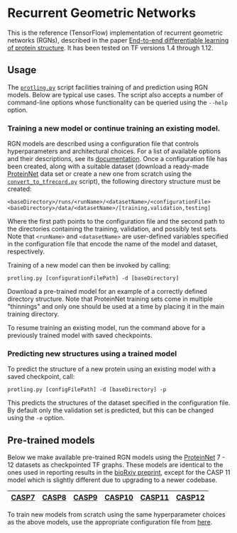 # Recurrent Geometric Networks
This is the reference (TensorFlow) implementation of recurrent geometric networks (RGNs), described in the paper [End-to-end differentiable learning of protein structure](https://www.biorxiv.org/content/early/2018/08/29/265231). It has been tested on TF versions 1.4 through 1.12.

## Usage
The [`protling.py`](https://github.com/aqlaboratory/rgn/blob/master/model/protling.py) script facilities training of and prediction using RGN models. Below are typical use cases. The script also accepts a number of command-line options whose functionality can be queried using the `--help` option.

### Training a new model or continue training an existing model.
RGN models are described using a configuration file that controls hyperparameters and architectural choices. For a list of available options and their descriptions, see its [documentation](https://github.com/aqlaboratory/rgn/blob/master/CONFIG.md). Once a configuration file has been created, along with a suitable dataset (download a ready-made [ProteinNet](https://github.com/aqlaboratory/proteinnet) data set or create a new one from scratch using the [`convert_to_tfrecord.py`](https://github.com/aqlaboratory/rgn/blob/master/model/convert_to_tfrecord.py) script), the following directory structure must be created:

```
<baseDirectory>/runs/<runName>/<datasetName>/<configurationFile>
<baseDirectory>/data/<datasetName>/[training,validation,testing]
```

Where the first path points to the configuration file and the second path to the directories containing the training, validation, and possibly test sets. Note that `<runName>` and `<datasetName>` are user-defined variables specified in the configuration file that encode the name of the model and dataset, respectively.

Training of a new model can then be invoked by calling:

```
protling.py [configurationFilePath] -d [baseDirectory]
```

Download a pre-trained model for an example of a correctly defined directory structure. Note that ProteinNet training sets come in multiple "thinnings" and only one should be used at a time by placing it in the main training directory.

To resume training an existing model, run the command above for a previously trained model with saved checkpoints.

### Predicting new structures using a trained model
To predict the structure of a new protein using an existing model with a saved checkpoint, call:

```
protling.py [configFilePath] -d [baseDirectory] -p
```

This predicts the structures of the dataset specified in the configuration file. By default only the validation set is predicted, but this can be changed using the `-e` option.

## Pre-trained models
Below we make available pre-trained RGN models using the [ProteinNet](https://github.com/aqlaboratory/proteinnet) 7 - 12 datasets as checkpointed TF graphs. These models are identical to the ones used in reporting results in the [bioRxiv preprint](https://www.biorxiv.org/content/early/2018/08/29/265231), except for the CASP 11 model which is slightly different due to upgrading to a newer codebase.

| [CASP7](https://sharehost.hms.harvard.edu/sysbio/alquraishi/rgn_models/CASP7.tar.gz) | [CASP8](https://sharehost.hms.harvard.edu/sysbio/alquraishi/rgn_models/CASP8.tar.gz) | [CASP9](https://sharehost.hms.harvard.edu/sysbio/alquraishi/rgn_models/CASP9.tar.gz) | [CASP10](https://sharehost.hms.harvard.edu/sysbio/alquraishi/rgn_models/CASP10.tar.gz) | [CASP11](https://sharehost.hms.harvard.edu/sysbio/alquraishi/rgn_models/CASP11.tar.gz) | [CASP12](https://sharehost.hms.harvard.edu/sysbio/alquraishi/rgn_models/CASP12.tar.gz) |
| --- | --- | --- | --- | --- | --- |

To train new models from scratch using the same hyperparameter choices as the above models, use the appropriate configuration file from [here](https://github.com/aqlaboratory/rgn/tree/master/configurations).
